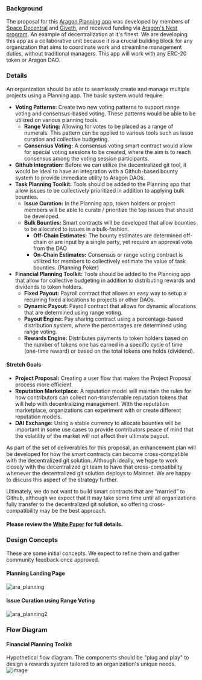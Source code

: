 
### Background
The proposal for this [Aragon Planning app](https://github.com/aragon/nest/pull/24) was developed by members of [Space Decentral](https://spacedecentral.net) and [Giveth](https://giveth.io), and received funding via [Aragon's Nest program](https://blog.aragon.one/introducing-aragon-nest-1aa8c91c0566). An example of decentralization at it's finest. We are developing this app as a collaborative unit because it is a crucial building block for any organization that aims to coordinate work and streamline management duties, without traditional managers. This app will work with any ERC-20 token or Aragon DAO.

### Details

An organization should be able to seamlessly create and manage multiple projects using a Planning app. The basic system would require:
* **Voting Patterns:** Create two new voting patterns to support range voting and consensus-based voting. These patterns would be able to be utilized on various planning tools.
  * **Range Voting:** Allowing for votes to be placed as a range of numerals. This pattern can be applied to various tools such as issue curation and collective budgeting. 
  * **Consensus Voting:** A consensus voting smart contract would allow for special voting sessions to be created, where the aim is to reach consensus among the voting session participants.
* **Github Integration:** Before we can utilize the decentralized git tool, it would be ideal to have an integration with a Github-based bounty system to provide immediate utility to Aragon DAOs. 
* **Task Planning Toolkit:** Tools should be added to the Planning app that allow issues to be collectively prioritized in addition to applying bulk bounties.
  * **Issue Curation:** In the Planning app, token holders or project members will be able to curate / prioritize the top issues that should be developed.
  * **Bulk Bounties:** Smart contracts will be developed that allow bounties to be allocated to issues in a bulk-fashion.
    * **Off-Chain Estimates:** The bounty estimates are determined off-chain or are input by a single party, yet require an approval vote from the DAO
    * **On-Chain Estimates:** Consensus or range voting contract is utilized for members to collectively estimate the value of task bounties. (Planning Poker)
* **Financial Planning Toolkit:** Tools should be added to the Planning app that allow for collective budgeting in addition to distributing rewards and dividends to token holders.
  * **Fixed Payout:** Payroll contract that allows an easy way to setup a recurring fixed allocations to projects or other DAOs.
  * **Dynamic Payout:** Payroll contract that allows for dynamic allocations that are determined using range voting.
  * **Payout Engine:** Pay sharing contract using a percentage-based distribution system, where the percentages are determined using range voting.
  * **Rewards Engine:** Distributes payments to token holders based on the number of tokens one has earned in a specific cycle of time (one-time reward) or based on the total tokens one holds (dividend).

#### Stretch Goals
* **Project Proposal:** Creating a user flow that makes the Project Proposal process more efficient.
* **Reputation Marketplace:** A reputation model will maintain the rules for how contributors can collect non-transferrable reputation tokens that will help with decentralizing management. With the reputation marketplace, organizations can experiment with or create different reputation models.
* **DAI Exchange:** Using a stable currency to allocate bounties will be important in some use cases to provide contributors peace of mind that the volatility of the market will not affect their ultimate payout. 

As part of the set of deliverables for this proposal, an enhancement plan will be developed for how the smart contracts can become cross-compatible with the decentralized git solution. Although ideally, we hope to work closely with the decentralized git team to have that cross-compatibility whenever the decentralized git solution deploys to Mainnet. We are happy to discuss this aspect of the strategy further. 

Ultimately, we do not want to build smart contracts that are “married” to Github, although we expect that it may take some time until all organizations fully transfer to the decentralized git solution, so offering cross-compatibility may be the best approach.

#### Please review the [White Paper](http://goo.gl/eXAybm) for full details.

### Design Concepts
These are some initial concepts. We expect to refine them and gather community feedback once approved.
#### Planning Landing Page
![ara_planning](https://user-images.githubusercontent.com/2584493/36969323-72536286-2065-11e8-825a-e6c0a3c100f1.png)

#### Issue Curation using Range Voting
![ara_planning2](https://user-images.githubusercontent.com/2584493/36969331-76f20d24-2065-11e8-8ccc-ccf2fe9be61c.png)

### Flow Diagram
#### Financial Planning Toolkit
Hypothetical flow diagram. The components should be "plug and play" to design a rewards system tailored to an organization's unique needs.
![image](https://user-images.githubusercontent.com/2584493/36970345-91ff7ee6-2068-11e8-94a6-968f055b7ebc.png)

